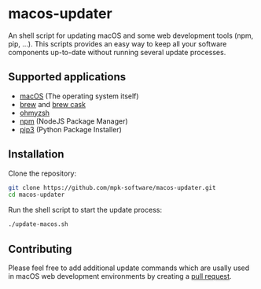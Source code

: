 # macos-updater
An shell script for updating macOS and some web development tools (npm, pip, ...). This scripts provides an easy way to keep all your software components up-to-date without running several update processes.

## Supported applications
- [macOS](https://support.apple.com/de-de/HT201541) (The operating system itself)
- [brew](https://github.com/Homebrew/brew) and [brew cask](https://github.com/Homebrew/homebrew-cask)
- [ohmyzsh](https://github.com/ohmyzsh/ohmyzsh)
- [npm](https://github.com/npm/npm) (NodeJS Package Manager)
- [pip3](https://github.com/pypa/pip) (Python Package Installer)

## Installation
Clone the repository:
```sh
git clone https://github.com/mpk-software/macos-updater.git
cd macos-updater
```

Run the shell script to start the update process:
```sh
./update-macos.sh
```

## Contributing
Please feel free to add additional update commands which are usally used in macOS web development environments by creating a [pull request](https://github.com/mpk-software/macos-updater/pulls).
